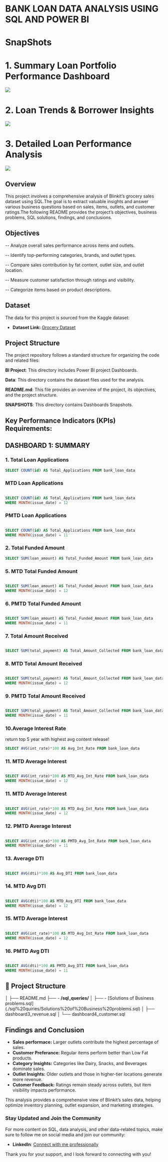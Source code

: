 # BANK LOAN DATA ANALYSIS USING SQL AND POWER BI

# SnapShots
# 1. Summary Loan Portfolio Performance Dashboard
![](https://github.com/tktejas117/Bank-Loan-Data-Analysis-Using-SQL-Power-BI/blob/main/Snapshots/Summary.png)

# 2. Loan Trends & Borrower Insights
![](https://github.com/tktejas117/Bank-Loan-Data-Analysis-Using-SQL-Power-BI/blob/main/Snapshots/Overview.png)

# 3. Detailed Loan Performance Analysis
![](https://github.com/tktejas117/Bank-Loan-Data-Analysis-Using-SQL-Power-BI/blob/main/Snapshots/Details.png) 

## Overview
This project involves a comprehensive analysis of Blinkit’s grocery sales dataset using SQL.The goal is to extract valuable insights and answer various business questions based on sales, items, outlets, and customer ratings.The following README provides the project’s objectives, business problems, SQL solutions, findings, and conclusions.
## Objectives

-- Analyze overall sales performance across items and outlets.

-- Identify top-performing categories, brands, and outlet types.

-- Compare sales contribution by fat content, outlet size, and outlet location.

-- Measure customer satisfaction through ratings and visibility.

-- Categorize items based on product descriptions.

## Dataset

The data for this project is sourced from the Kaggle dataset:

- **Dataset Link:** [Grocery Dataset](https://www.kaggle.com/datasets/arunkumaroraon/blinkit-grocery-dataset)

## Project Structure
The project repository follows a standard structure for organizing the code and related files:

**BI Project**: This directory includes Power BI project Dashboards.

**Data**: This directory contains the dataset files used for the analysis.

**README.md**: This file provides an overview of the project, its objectives, and the project structure.

**SNAPSHOTS**: This directory contains Dashboards Snapshots.




## Key Performance Indicators (KPIs) Requirements:

## DASHBOARD 1: SUMMARY 

### 1. Total Loan Applications

```sql
SELECT COUNT(id) AS Total_Applications FROM bank_loan_data
```

###  MTD Loan Applications

```sql

SELECT COUNT(id) AS Total_Applications FROM bank_loan_data
WHERE MONTH(issue_date) = 12


```

###  PMTD Loan Applications

```sql

SELECT COUNT(id) AS Total_Applications FROM bank_loan_data
WHERE MONTH(issue_date) = 11


```

### 2. Total Funded Amount

```sql
SELECT SUM(loan_amount) AS Total_Funded_Amount FROM bank_loan_data

```

### 5. MTD Total Funded Amount

```sql

SELECT SUM(loan_amount) AS Total_Funded_Amount FROM bank_loan_data
WHERE MONTH(issue_date) = 12


```

### 6. PMTD Total Funded Amount

```sql

SELECT SUM(loan_amount) AS Total_Funded_Amount FROM bank_loan_data
WHERE MONTH(issue_date) = 11

```

### 7. Total Amount Received

```sql

SELECT SUM(total_payment) AS Total_Amount_Collected FROM bank_loan_data

```

### 8. MTD Total Amount Received

```sql

SELECT SUM(total_payment) AS Total_Amount_Collected FROM bank_loan_data
WHERE MONTH(issue_date) = 12

```

### 9. PMTD Total Amount Received

```sql

SELECT SUM(total_payment) AS Total_Amount_Collected FROM bank_loan_data
WHERE MONTH(issue_date) = 11

```

### 10.Average Interest Rate
return top 5 year with highest avg content release!

```sql
SELECT AVG(int_rate)*100 AS Avg_Int_Rate FROM bank_loan_data

```


### 11. MTD Average Interest

```sql

SELECT AVG(int_rate)*100 AS MTD_Avg_Int_Rate FROM bank_loan_data
WHERE MONTH(issue_date) = 12

```

### 11. MTD Average Interest

```sql

SELECT AVG(int_rate)*100 AS MTD_Avg_Int_Rate FROM bank_loan_data
WHERE MONTH(issue_date) = 12

```
### 12. PMTD Average Interest

```sql

SELECT AVG(int_rate)*100 AS PMTD_Avg_Int_Rate FROM bank_loan_data
WHERE MONTH(issue_date) = 11

```
### 13. Average DTI

```sql

SELECT AVG(dti)*100 AS Avg_DTI FROM bank_loan_data

```
### 14. MTD Avg DTI

```sql

SELECT AVG(dti)*100 AS MTD_Avg_DTI FROM bank_loan_data
WHERE MONTH(issue_date) = 12
```

### 15. MTD Average Interest

```sql

SELECT AVG(int_rate)*100 AS MTD_Avg_Int_Rate FROM bank_loan_data
WHERE MONTH(issue_date) = 12

```
### 16. PMTD Avg DTI

```sql

SELECT AVG(dti)*100 AS PMTD_Avg_DTI FROM bank_loan_data
WHERE MONTH(issue_date) = 11

```

## 📂 Project Structure
│
├── README.md
├── - **/sql_queries/**
│ ├── - [Solutions of Business problems.sql] (./sql%20quiries/Solutions%20of%20Business%20problems.sql)
│ ├── dashboard3_revenue.sql
│ └── dashboard4_customer.sql


## Findings and Conclusion

- **Sales performace:** Larger outlets contribute the highest percentage of sales.
- **Customer Preferance:** Regular items perform better than Low Fat products.
- **Category Insights:** Categories like Dairy, Snacks, and Beverages dominate sales.
- **Outlet Insights:** Older outlets and those in higher-tier locations generate more revenue.
- **Cutomer Feedback:** Ratings remain steady across outlets, but item visibility impacts performance.

This analysis provides a comprehensive view of Blinkit’s sales data, helping optimize inventory planning, outlet expansion, and marketing strategies.


### Stay Updated and Join the Community

For more content on SQL, data analysis, and other data-related topics, make sure to follow me on social media and join our community:


- **LinkedIn**: [Connect with me professionally](https://www.linkedin.com/in/tejas-kumar-s)

Thank you for your support, and I look forward to connecting with you!
